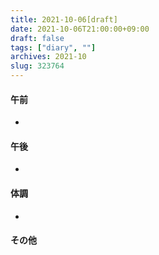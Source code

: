 ```yaml
---
title: 2021-10-06[draft]
date: 2021-10-06T21:00:00+09:00
draft: false
tags: ["diary", ""]
archives: 2021-10
slug: 323764
---
```

#### 午前
- 
#### 午後
- 
#### 体調
- 
#### その他